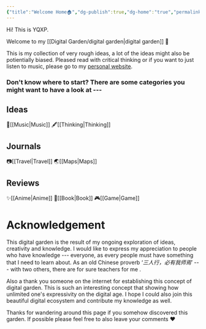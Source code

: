 ```yaml
---
{"title":"Welcome Home🏠","dg-publish":true,"dg-home":"true","permalink":"/digital-garden/hi-this-is-yqxp/","tags":["gardenEntry"],"dgPassFrontmatter":true}
---
```



Hi! This is YQXP. 

Welcome to my [[Digital Garden/digital garden\|digital garden]] 🌱

This is my collection of very rough ideas, a lot of the ideas might also be potientially biased. Pleased read with critical thinking or if you want to just listen to music, please go to my [personal website](https://yqxp.wordpress.com). 
### **Don't know where to start? There are some categories you might want to have a look at ---**
## **Ideas**
🎹[[Music\|Music]]
🖋️[[Thinking\|Thinking]]
## **Journals**
📷[[Travel\|Travel]]
🌏[[Maps\|Maps]]
## **Reviews**
✨[[Anime\|Anime]]
📖[[Book\|Book]]
🎮[[Game\|Game]]

# **Acknowledgement**

This digital garden is the result of my ongoing exploration of ideas, creativity and knowledge. I would like to express my appreciation to people who have knowledge --- everyone, as every people must have something that I need to learn about. As an old Chinese proverb ‘*三人行，必有我师焉*’ --- with two others, there are for sure teachers for me . 

Also a thank you someone on the internet for establishing this concept of digital garden. This is such an interesting concept that showing how unlimited one's expressivity on the digital age. I hope I could also join this beautiful digital ecosystem and contribute my knowledge as well. 

Thanks for wandering around this page if you somehow discovered this garden. If possible please feel free to also leave your comments ❤️